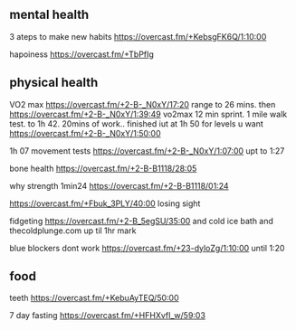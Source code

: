 ## mental health

3 ateps to make new habits https://overcast.fm/+KebsgFK6Q/1:10:00

hapoiness https://overcast.fm/+TbPfIg

## physical health

VO2 max https://overcast.fm/+2-B-_N0xY/17:20 range to 26 mins. then https://overcast.fm/+2-B-_N0xY/1:39:49 vo2max 12 min sprint. 1 mile walk test. to 1h 42. 20mins of work.. finished iut at 1h 50 for levels u want https://overcast.fm/+2-B-_N0xY/1:50:00

1h 07 movement tests https://overcast.fm/+2-B-_N0xY/1:07:00 upt to 1:27

bone health https://overcast.fm/+2-B-B1118/28:05


why strength 1min24 https://overcast.fm/+2-B-B1118/01:24

https://overcast.fm/+Fbuk_3PLY/40:00 losing sight

fidgeting https://overcast.fm/+2-B_5egSU/35:00
and cold ice bath and thecoldplunge.com  up til 1hr mark


blue blockers dont work https://overcast.fm/+23-dyloZg/1:10:00 until 1:20

## food

teeth https://overcast.fm/+KebuAyTEQ/50:00 

7 day fasting https://overcast.fm/+HFHXvfI_w/59:03